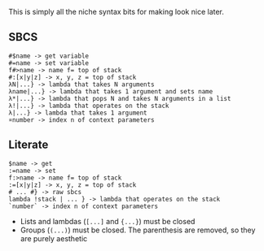 This is simply all the niche syntax bits for making look nice later.

## SBCS
```
#$name -> get variable
#=name -> set variable
f#>name -> name f= top of stack
#:[x|y|z] -> x, y, z = top of stack
λN|...} -> lambda that takes N arguments
λname|...} -> lambda that takes 1 argument and sets name
λ*|...} -> lambda that pops N and takes N arguments in a list
λ!|...} -> lambda that operates on the stack
λ|...} -> lambda that takes 1 argument
¤number -> index n of context parameters
```

## Literate

```
$name -> get
:=name -> set
f:>name -> name f= top of stack
:=[x|y|z] -> x, y, z = top of stack
# ... #} -> raw sbcs
lambda !stack | ... } -> lambda that operates on the stack
`number` -> index n of context parameters
```

- Lists and lambdas (`[...]` and `{...}`) must be closed
- Groups (`(...)`) must be closed. The parenthesis are removed, so they are purely aesthetic
